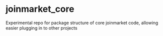 # joinmarket_core
Experimental repo for package structure of core joinmarket code, allowing easier plugging in to other projects
